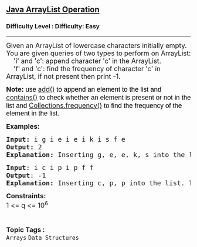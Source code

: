 <h2><a href="https://www.geeksforgeeks.org/problems/arraylist-operation/1">Java ArrayList Operation</a></h2><h3>Difficulty Level : Difficulty: Easy</h3><hr><div class="problems_problem_content__Xm_eO"><p><span style="font-size: 18px;">Given an ArrayList of lowercase characters initially empty. You are given queries of two types to perform on ArrayList:<br>&nbsp; &nbsp; 'i' and 'c': append character 'c' in the ArrayList.<br>&nbsp; &nbsp; 'f' and 'c': find the frequency of character 'c' in ArrayList, if not present then print -1.</span></p>
<p><span style="font-size: 18px;"><strong>Note</strong><span style="background-color: transparent; color: #000000; font-family: arial;"><strong>: </strong>use </span><a style="text-decoration: none;" href="https://www.geeksforgeeks.org/java-util-arraylist-add-method-java/"><u>add()</u></a><span style="background-color: transparent; color: #000000; font-family: arial;"> to append an element to the list and </span><a style="text-decoration: none;" href="https://www.geeksforgeeks.org/arraylist-contains-java/"><u>contains()</u></a><span style="background-color: transparent; color: #000000; font-family: arial;"> to check whether an element is present or not in the list and </span><a style="text-decoration: none;" href="https://www.geeksforgeeks.org/java-util-collections-frequency-java/"><u>Collections.frequency()</u></a><span style="background-color: transparent; color: #000000; font-family: arial;"> to find the frequency of the element in the list.</span></span></p>
<p><span style="font-size: 18px;"><strong>Examples:</strong></span></p>
<pre><span style="font-size: 18px;"><strong>Input: </strong>i g i e i e i k i s f e<br><strong>Output:</strong> 2<br><strong>Explanation:</strong> Inserting g, e, e, k, s into the list. The frequency of e is 2 in the list.<br></span></pre>
<pre><span style="font-size: 18px;"><strong>Input</strong>:&nbsp;</span><span style="font-size: 18px;">i c i p i p f f<br><strong>Output</strong>: -1<br><strong>Explanation:&nbsp;</strong></span><span style="font-size: 18px;">Inserting c, p, p into the list. The frequency of f is 0 in the list.</span></pre>
<p><span style="font-size: 18px;"><strong>Constraints:</strong><br>1 &lt;= q &lt;=&nbsp;10<sup>6</sup><br></span></p></div><br><p><span style=font-size:18px><strong>Topic Tags : </strong><br><code>Arrays</code>&nbsp;<code>Data Structures</code>&nbsp;
